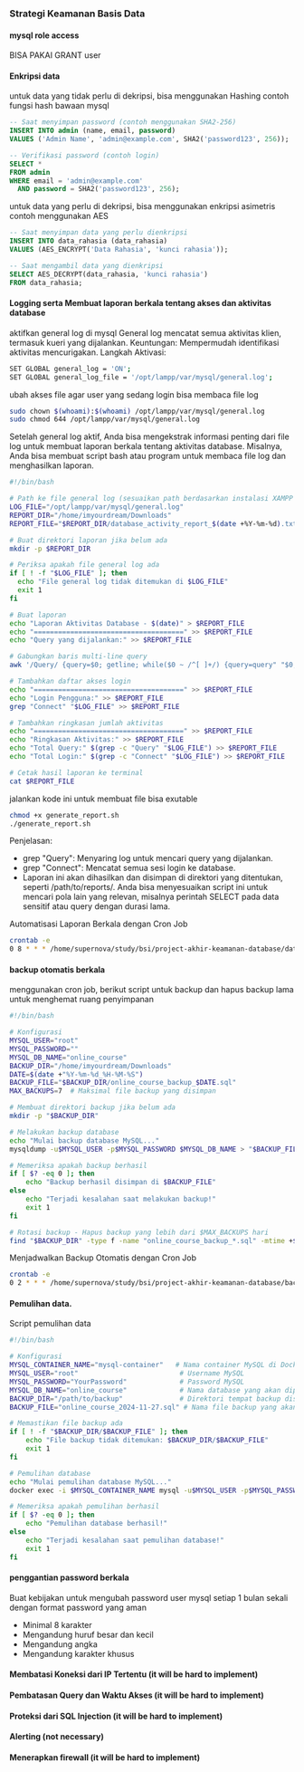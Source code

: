 ### Strategi Keamanan Basis Data

#### mysql role access 
BISA PAKAI GRANT user

#### Enkripsi data
untuk data yang tidak perlu di dekripsi, bisa menggunakan Hashing
contoh fungsi hash bawaan mysql
```sql
-- Saat menyimpan password (contoh menggunakan SHA2-256)
INSERT INTO admin (name, email, password)
VALUES ('Admin Name', 'admin@example.com', SHA2('password123', 256));

-- Verifikasi password (contoh login)
SELECT * 
FROM admin 
WHERE email = 'admin@example.com' 
  AND password = SHA2('password123', 256);
``` 

untuk data yang perlu di dekripsi, bisa menggunakan enkripsi asimetris
contoh menggunakan AES
```sql
-- Saat menyimpan data yang perlu dienkripsi
INSERT INTO data_rahasia (data_rahasia)
VALUES (AES_ENCRYPT('Data Rahasia', 'kunci rahasia'));

-- Saat mengambil data yang dienkripsi
SELECT AES_DECRYPT(data_rahasia, 'kunci rahasia')
FROM data_rahasia;
```

#### Logging serta Membuat laporan berkala tentang akses dan aktivitas database
aktifkan general log di mysql
General log mencatat semua aktivitas klien, termasuk kueri yang dijalankan.
Keuntungan: Mempermudah identifikasi aktivitas mencurigakan.
Langkah Aktivasi:
```bash
SET GLOBAL general_log = 'ON';
SET GLOBAL general_log_file = '/opt/lampp/var/mysql/general.log';
```

ubah akses file agar user yang sedang login bisa membaca file log
```bash
sudo chown $(whoami):$(whoami) /opt/lampp/var/mysql/general.log
sudo chmod 644 /opt/lampp/var/mysql/general.log
```

Setelah general log aktif, Anda bisa mengekstrak informasi penting dari file log untuk membuat laporan berkala tentang aktivitas database. Misalnya, Anda bisa membuat script bash atau program untuk membaca file log dan menghasilkan laporan.
```bash
#!/bin/bash

# Path ke file general log (sesuaikan path berdasarkan instalasi XAMPP Anda)
LOG_FILE="/opt/lampp/var/mysql/general.log"
REPORT_DIR="/home/imyourdream/Downloads"
REPORT_FILE="$REPORT_DIR/database_activity_report_$(date +%Y-%m-%d).txt"

# Buat direktori laporan jika belum ada
mkdir -p $REPORT_DIR

# Periksa apakah file general log ada
if [ ! -f "$LOG_FILE" ]; then
  echo "File general log tidak ditemukan di $LOG_FILE"
  exit 1
fi

# Buat laporan
echo "Laporan Aktivitas Database - $(date)" > $REPORT_FILE
echo "=====================================" >> $REPORT_FILE
echo "Query yang dijalankan:" >> $REPORT_FILE

# Gabungkan baris multi-line query
awk '/Query/ {query=$0; getline; while($0 ~ /^[ ]+/) {query=query" "$0; getline}; print query}' $LOG_FILE >> $REPORT_FILE

# Tambahkan daftar akses login
echo "=====================================" >> $REPORT_FILE
echo "Login Pengguna:" >> $REPORT_FILE
grep "Connect" "$LOG_FILE" >> $REPORT_FILE

# Tambahkan ringkasan jumlah aktivitas
echo "=====================================" >> $REPORT_FILE
echo "Ringkasan Aktivitas:" >> $REPORT_FILE
echo "Total Query:" $(grep -c "Query" "$LOG_FILE") >> $REPORT_FILE
echo "Total Login:" $(grep -c "Connect" "$LOG_FILE") >> $REPORT_FILE

# Cetak hasil laporan ke terminal
cat $REPORT_FILE
```

jalankan kode ini untuk membuat file bisa exutable
```bash
chmod +x generate_report.sh
./generate_report.sh
```

Penjelasan:

- grep "Query": Menyaring log untuk mencari query yang dijalankan.
- grep "Connect": Mencatat semua sesi login ke database.
- Laporan ini akan dihasilkan dan disimpan di direktori yang ditentukan, seperti /path/to/reports/.
Anda bisa menyesuaikan script ini untuk mencari pola lain yang relevan, misalnya perintah SELECT pada data sensitif atau query dengan durasi lama.

Automatisasi Laporan Berkala dengan Cron Job
```bash
crontab -e
0 8 * * * /home/supernova/study/bsi/project-akhir-keamanan-database/database_activity_report.sh
```

#### backup otomatis berkala
menggunakan cron job, berikut script untuk backup dan hapus backup lama untuk menghemat ruang penyimpanan
```bash
#!/bin/bash

# Konfigurasi
MYSQL_USER="root"
MYSQL_PASSWORD=""
MYSQL_DB_NAME="online_course"
BACKUP_DIR="/home/imyourdream/Downloads"
DATE=$(date +"%Y-%m-%d_%H-%M-%S")
BACKUP_FILE="$BACKUP_DIR/online_course_backup_$DATE.sql"
MAX_BACKUPS=7  # Maksimal file backup yang disimpan

# Membuat direktori backup jika belum ada
mkdir -p "$BACKUP_DIR"

# Melakukan backup database
echo "Mulai backup database MySQL..."
mysqldump -u$MYSQL_USER -p$MYSQL_PASSWORD $MYSQL_DB_NAME > "$BACKUP_FILE"

# Memeriksa apakah backup berhasil
if [ $? -eq 0 ]; then
    echo "Backup berhasil disimpan di $BACKUP_FILE"
else
    echo "Terjadi kesalahan saat melakukan backup!"
    exit 1
fi

# Rotasi backup - Hapus backup yang lebih dari $MAX_BACKUPS hari
find "$BACKUP_DIR" -type f -name "online_course_backup_*.sql" -mtime +$MAX_BACKUPS -exec rm {} \;
```

Menjadwalkan Backup Otomatis dengan Cron Job
```bash
crontab -e
0 2 * * * /home/supernova/study/bsi/project-akhir-keamanan-database/backup_database.sh
```

#### Pemulihan data.
Script pemulihan data
```bash
#!/bin/bash

# Konfigurasi
MYSQL_CONTAINER_NAME="mysql-container"   # Nama container MySQL di Docker
MYSQL_USER="root"                         # Username MySQL
MYSQL_PASSWORD="YourPassword"             # Password MySQL
MYSQL_DB_NAME="online_course"             # Nama database yang akan dipulihkan
BACKUP_DIR="/path/to/backup"              # Direktori tempat backup disimpan
BACKUP_FILE="online_course_2024-11-27.sql" # Nama file backup yang akan dipulihkan

# Memastikan file backup ada
if [ ! -f "$BACKUP_DIR/$BACKUP_FILE" ]; then
    echo "File backup tidak ditemukan: $BACKUP_DIR/$BACKUP_FILE"
    exit 1
fi

# Pemulihan database
echo "Mulai pemulihan database MySQL..."
docker exec -i $MYSQL_CONTAINER_NAME mysql -u$MYSQL_USER -p$MYSQL_PASSWORD $MYSQL_DB_NAME < "$BACKUP_DIR/$BACKUP_FILE"

# Memeriksa apakah pemulihan berhasil
if [ $? -eq 0 ]; then
    echo "Pemulihan database berhasil!"
else
    echo "Terjadi kesalahan saat pemulihan database!"
    exit 1
fi
```

#### penggantian password berkala
Buat kebijakan untuk mengubah password user mysql setiap 1 bulan sekali dengan format password yang aman
- Minimal 8 karakter
- Mengandung huruf besar dan kecil
- Mengandung angka
- Mengandung karakter khusus


#### Membatasi Koneksi dari IP Tertentu (it will be hard to implement)
#### Pembatasan Query dan Waktu Akses (it will be hard to implement)
#### Proteksi dari SQL Injection (it will be hard to implement)
#### Alerting (not necessary)
#### Menerapkan firewall (it will be hard to implement)